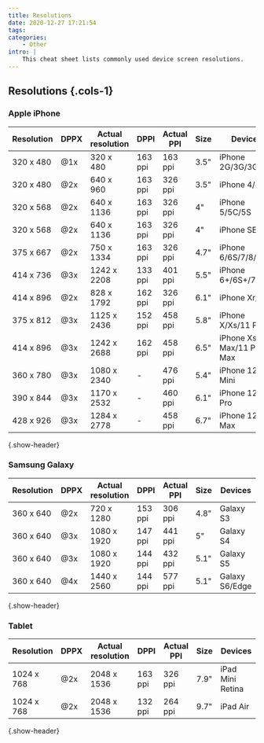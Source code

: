 ```yaml
---
title: Resolutions
date: 2020-12-27 17:21:54
tags:
categories:
    - Other
intro: |
    This cheat sheet lists commonly used device screen resolutions.
---
```


Resolutions {.cols-1}
------------

### Apple iPhone
| Resolution | DPPX | Actual resolution | DPPI    | Actual PPI | Size | Devices                  |
|------------|------|-------------------|---------|------------|------|--------------------------|
| 320 x 480  | @1x  | 320 x 480         | 163 ppi | 163 ppi    | 3.5" | iPhone 2G/3G/3GS         |
| 320 x 480  | @2x  | 640 x 960         | 163 ppi | 326 ppi    | 3.5" | iPhone 4/4S              |
| 320 x 568  | @2x  | 640 x 1136        | 163 ppi | 326 ppi    | 4"   | iPhone 5/5C/5S           |
| 320 x 568  | @2x  | 640 x 1136        | 163 ppi | 326 ppi    | 4"   | iPhone SE                |
| 375 x 667  | @2x  | 750 x 1334        | 163 ppi | 326 ppi    | 4.7" | iPhone 6/6S/7/8/SE2      |
| 414 x 736  | @3x  | 1242 x 2208       | 133 ppi | 401 ppi    | 5.5" | iPhone 6+/6S+/7+/8+      |
| 414 x 896  | @2x  | 828 x 1792        | 162 ppi | 326 ppi    | 6.1" | iPhone Xr/11             |
| 375 x 812  | @3x  | 1125 x 2436       | 152 ppi | 458 ppi    | 5.8" | iPhone X/Xs/11 Pro       |
| 414 x 896  | @3x  | 1242 x 2688       | 162 ppi | 458 ppi    | 6.5" | iPhone Xs Max/11 Pro Max |
| 360 x 780  | @3x  | 1080 x 2340       | -       | 476 ppi    | 5.4" | iPhone 12 Mini           |
| 390 x 844  | @3x  | 1170 x 2532       | -       | 460 ppi    | 6.1" | iPhone 12/12 Pro        |
| 428 x 926  | @3x  | 1284 x 2778       | -       | 458 ppi    | 6.7" | iPhone 12 Max            |
{.show-header}

### Samsung Galaxy
| Resolution | DPPX | Actual resolution | DPPI    | Actual PPI | Size | Devices                  |
|------------|------|-------------------|---------|------------|------|--------------------------|
| 360 x 640  | @2x  | 720 x 1280        | 153 ppi | 306 ppi    | 4.8" | Galaxy S3                |
| 360 x 640  | @3x  | 1080 x 1920       | 147 ppi | 441 ppi    | 5"   | Galaxy S4                |
| 360 x 640  | @3x  | 1080 x 1920       | 144 ppi | 432 ppi    | 5.1" | Galaxy S5                |
| 360 x 640  | @4x  | 1440 x 2560       | 144 ppi | 577 ppi    | 5.1" | Galaxy S6/Edge           |
{.show-header}

### Tablet

| Resolution | DPPX | Actual resolution | DPPI    | Actual PPI | Size | Devices          |
|------------|------|-------------------|---------|------------|------|------------------|
| 1024 x 768 | @2x  | 2048 x 1536       | 163 ppi | 326 ppi    | 7.9" | iPad Mini Retina |
| 1024 x 768 | @2x  | 2048 x 1536       | 132 ppi | 264 ppi    | 9.7" | iPad Air         |
{.show-header}





